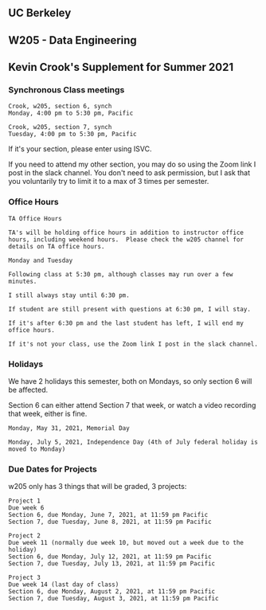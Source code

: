 ## UC Berkeley

## W205 - Data Engineering

## Kevin Crook's Supplement for Summer 2021

### Synchronous Class meetings

```
Crook, w205, section 6, synch
Monday, 4:00 pm to 5:30 pm, Pacific 
```

```
Crook, w205, section 7, synch
Tuesday, 4:00 pm to 5:30 pm, Pacific
```

If it's your section, please enter using ISVC.  

If you need to attend my other section, you may do so using the Zoom link I post in the slack channel.  You don't need to ask permission, but I ask that you voluntarily try to limit it to a max of 3 times per semester.


### Office Hours

```
TA Office Hours

TA's will be holding office hours in addition to instructor office hours, including weekend hours.  Please check the w205 channel for details on TA office hours.  
```

```
Monday and Tuesday

Following class at 5:30 pm, although classes may run over a few minutes.

I still always stay until 6:30 pm.  

If student are still present with questions at 6:30 pm, I will stay.  

If it's after 6:30 pm and the last student has left, I will end my office hours.

If it's not your class, use the Zoom link I post in the slack channel.
```

### Holidays

We have 2 holidays this semester, both on Mondays, so only section 6 will be affected. 

Section 6 can either attend Section 7 that week, or watch a video recording that week, either is fine.

```
Monday, May 31, 2021, Memorial Day

Monday, July 5, 2021, Independence Day (4th of July federal holiday is moved to Monday)
```

### Due Dates for Projects

w205 only has 3 things that will be graded, 3 projects: 

```
Project 1
Due week 6
Section 6, due Monday, June 7, 2021, at 11:59 pm Pacific
Section 7, due Tuesday, June 8, 2021, at 11:59 pm Pacific

Project 2
Due week 11 (normally due week 10, but moved out a week due to the holiday)
Section 6, due Monday, July 12, 2021, at 11:59 pm Pacific
Section 7, due Tuesday, July 13, 2021, at 11:59 pm Pacific

Project 3
Due week 14 (last day of class)
Section 6, due Monday, August 2, 2021, at 11:59 pm Pacific
Section 7, due Tuesday, August 3, 2021, at 11:59 pm Pacific
```
